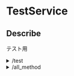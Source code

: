# TestService

## Describe

テスト用

<details><summary>/test</summary>

<details><summary>GET</summary>

- descirbe

HttpMethod:Getテスト

- Parameter

| query name | type | required |
| :-- | :-- | :-- |
| id | int | true |
| name | string | false |


</details>

<details><summary>POST</summary>

- descirbe

HttpMethod:Postテスト

- Parameter

```json:paramete.json
{
  "id": "int",
  "name": "int",
  "objs": []
}
```

</details>

</details><details><summary>/all_method</summary>

<details><summary>GET</summary>

- descirbe

メソッド内で分岐(Get)

</details>

<details><summary>POST</summary>

- descirbe

メソッド内で分岐(Post)

</details>

<details><summary>PUT</summary>

- descirbe

メソッド内で分岐(Put)

</details>

<details><summary>DELETE</summary>

- descirbe

メソッド内で分岐(Delete)

</details>

</details>